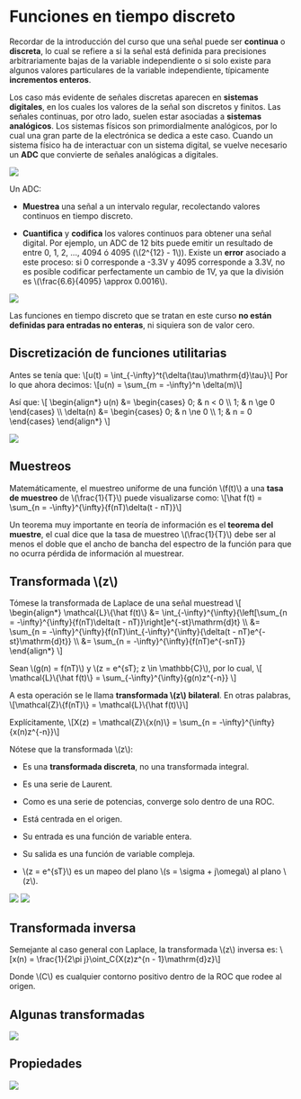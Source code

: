 # Funciones en tiempo discreto

Recordar de la introducción del curso que una señal puede ser **continua** o
**discreta**, lo cual se refiere a si la señal está definida para precisiones
arbitrariamente bajas de la variable independiente o si solo existe para
algunos valores particulares de la variable independiente, típicamente
**incrementos enteros**.

Los caso más evidente de señales discretas aparecen en **sistemas digitales**,
en los cuales los valores de la señal son discretos y finitos. Las señales
continuas, por otro lado, suelen estar asociadas a **sistemas analógicos**.
Los sistemas físicos son primordialmente analógicos, por lo cual una gran parte
de la electrónica se dedica a este caso. Cuando un sistema físico ha de
interactuar con un sistema digital, se vuelve necesario un **ADC** que
convierte de señales analógicas a digitales.

![](img/adc.png)

Un ADC:

- **Muestrea** una señal a un intervalo regular, recolectando valores continuos
en tiempo discreto.

- **Cuantifica** y **codifica** los valores continuos para obtener una señal
  digital. Por ejemplo, un ADC de 12 bits puede emitir un resultado de entre 0,
  1, 2, ..., 4094 ó 4095 (\\(2^{12} - 1\\)). Existe un **error** asociado a
  este proceso: si 0 corresponde a -3.3V y 4095 corresponde a 3.3V, no es
  posible codificar perfectamente un cambio de 1V, ya que la división es
  \\(\frac{6.6}{4095} \approx 0.0016\\).

![](img/muestreo.png)

Las funciones en tiempo discreto que se tratan en este curso **no están
definidas para entradas no enteras**, ni siquiera son de valor cero.

## Discretización de funciones utilitarias

Antes se tenía que:
\\[u(t) = \int_{-\infty}^t{\delta(\tau)\mathrm{d}\tau}\\]
Por lo que ahora decimos:
\\[u(n) = \sum_{m = -\infty}^n \delta(m)\\]

Así que:
\\[
\begin{align*}
u(n) &= \begin{cases}
0; & n < 0 \\\\
1; & n \ge 0
\end{cases} \\\\
\delta(n) &= \begin{cases}
0; & n \ne 0 \\\\
1; & n = 0
\end{cases}
\end{align*}
\\]

![](img/elementales.png)

## Muestreos

Matemáticamente, el muestreo uniforme de una función \\(f(t)\\) a una **tasa de
muestreo** de \\(\frac{1}{T}\\) puede visualizarse como:
\\[\hat f(t) = \sum_{n = -\infty}^{\infty}{f(nT)\delta(t - nT)}\\]


Un teorema muy importante en teoría de información es el **teorema del
muestre**, el cual dice que la tasa de muestreo \\(\frac{1}{T}\\) debe ser al
menos el doble que el ancho de bancha del espectro de la función para que no
ocurra pérdida de información al muestrear.


## Transformada \\(z\\)

Tómese la transformada de Laplace de una señal muestread
\\[
\begin{align*}
\mathcal{L}\\{\hat f(t)\\} &= \int_{-\infty}^{\infty}{\left[\sum_{n = -\infty}^{\infty}{f(nT)\delta(t - nT)}\right]e^{-st}\mathrm{d}t} \\\\
&= \sum_{n = -\infty}^{\infty}{f(nT)\int_{-\infty}^{\infty}{\delta(t - nT)e^{-st}\mathrm{d}t}} \\\\
&= \sum_{n = -\infty}^{\infty}{f(nT)e^{-snT}}
\end{align*}
\\]

Sean \\(g(n) = f(nT)\\) y \\(z = e^{sT}; z \in \mathbb{C}\\), por lo cual,
\\[
\mathcal{L}\\{\hat f(t)\\} = \sum_{-\infty}^{\infty}{g(n)z^{-n}}
\\]

A esta operación se le llama **transformada \\(z\\) bilateral**. En otras
palabras,
\\[\mathcal{Z}\\{f(nT)\\} = \mathcal{L}\\{\hat f(t)\\}\\]

Explícitamente,
\\[X(z) = \mathcal{Z}\\{x(n)\\} = \sum_{n = -\infty}^{\infty}{x(n)z^{-n}}\\]

Nótese que la transformada \\(z\\):

- Es una **transformada discreta**, no una transformada integral.

- Es una serie de Laurent.

- Como es una serie de potencias, converge solo dentro de una ROC.

- Está centrada en el origen.

- Su entrada es una función de variable entera.

- Su salida es una función de variable compleja.

- \\(z = e^{sT}\\) es un mapeo del plano \\(s = \sigma + j\omega\\) al plano
  \\(z\\).

![](img/ejz-1.png)
![](img/ejz-2.png)

## Transformada inversa

Semejante al caso general con Laplace, la transformada \\(z\\) inversa es:
\\[x(n) = \frac{1}{2\pi j}\oint_C{X(z)z^{n - 1}\mathrm{d}z}\\]

Donde \\(C\\) es cualquier contorno positivo dentro de la ROC que rodee al
origen.

## Algunas transformadas

![](img/tabla-bilateral.png)

## Propiedades

![](img/propiedades-bilateral.png)
